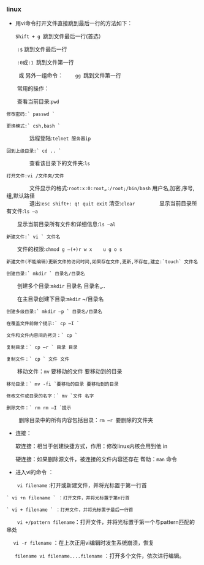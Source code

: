 ### linux


* 用vi命令打开文件直接跳到最后一行的方法如下：

    `Shift + g `跳到文件最后一行(首选）
    
　　`:$` 跳到文件最后一行
  
　　`:0`或`:1 `跳到文件第一行
  
　　 或 另外一组命令：
　　`gg `跳到文件第一行

　　常用的操作：
  
　　查看当前目录:`pwd` 
  
    修改密码:` passwd `  
    
    更换模式:` csh,bash `
　　
　　远程登陆:`telnet 服务器ip`  
  
    回到上级目录:` cd .. `
　　
　　查看该目录下的文件夹:`ls` 
  
    打开文件:vi /文件夹/文件
　　
　　文件显示的格式:`root:x:0:root„:/root;/bin/bash` 用户名,加密,序号,组,默认路径  
　　
　　退出:`esc shift+: q! quit exit`          清空:`clear`
　　
　　显示当前目录所有文件:`ls –a`
  
　　显示当前目录所有文件和详细信息:`ls –al`  
  
    新建文件:` vi ` 文件名
  
　　文件的权限:`chmod g –(+)r w x    u g o s`
  
    新建文件(不能编辑)更新文件的访问时间,如果存在文件,更新,不存在,建立:`touch` 文件名  
    
    创建目录:` mkdir ` 目录名/目录名
    
　　创建多个目录:` mkdir ` 目录名 目录名„..
  
　　在主目录创建下目录:` mkdir ` ~/目录名  
  
    创建多级目录:` mkdir –p ` 目录名/目录名  
  
    在覆盖文件前做个提示:` cp –I `  
    
    文件和文件内容间的拷贝：` cp `  
    
    复制目录：` cp –r ` 目录 目录  
    
    复制文件：` cp ` 文件 文件
    
　　移动文件：` mv ` 要移动的文件 要移动到的目录  
  
    移动目录：` mv -fi `要移动的目录 要移动到的目录  
  
    修改文件或目录的名字：` mv `文件 名字  
    
    删除文件：` rm rm –I `提示
　　
    删除目录中的所有内容包括目录：` rm –r  `要删除的文件夹
    
* 连接：
  
    软连接：相当于创建快捷方式，作用：修改linux内核会用到他 in  
    
    硬连接：如果删除源文件，被连接的文件内容还存在  帮助：` man ` 命令
    
* 进入vi的命令 ：
  
　　` vi filename ` :打开或新建文件，并将光标置于第一行首 
  
    ` vi +n filename ` ：打开文件，并将光标置于第n行首 
    
    ` vi + filename ` ：打开文件，并将光标置于最后一行首
    
　　` vi +/pattern filename `：打开文件，并将光标置于第一个与pattern匹配的串处 
  
  　` vi -r filename ` ：在上次正用vi编辑时发生系统崩溃，恢复
   
   　` filename vi filename....filename ` ：打开多个文件，依次进行编辑。
